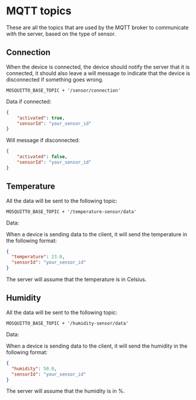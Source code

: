 # MQTT topics

These are all the topics that are used by the MQTT broker to communicate with the
server, based on the type of sensor.

## Connection

When the device is connected, the device should notify the server that it is connected, it should
also leave a will message to indicate that the device is disconnected if something goes wrong.

`MOSQUITTO_BASE_TOPIC + '/sensor/connection'`

Data if connected:

```json
{
    "activated": true,
    "sensorId": "your_sensor_id"
}
```

Will message if disconnected:

```json
{
    "activated": false,
    "sensorId": "your_sensor_id"
}
```

## Temperature

All the data will be sent to the following topic:

`MOSQUITTO_BASE_TOPIC + '/temperature-sensor/data'`

Data:

When a device is sending data to the client, it will send the temperature in
the following format:

```json
{
  "temperature": 23.0,
  "sensorId": "your_sensor_id"
}
```

The server will assume that the temperature is in Celsius.

## Humidity

All the data will be sent to the following topic:

`MOSQUITTO_BASE_TOPIC + '/humidity-sensor/data'`

Data:

When a device is sending data to the client, it will send the humidity in
the following format:

```json
{
  "humidity": 50.0,
  "sensorId": "your_sensor_id"
}
```

The server will assume that the humidity is in %.